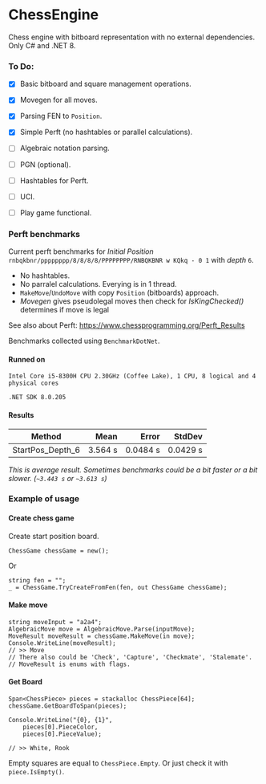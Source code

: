 # ChessEngine

Chess engine with bitboard representation with no external dependencies. Only C# and .NET 8.

### To Do:
- [X] Basic bitboard and square management operations.
- [X] Movegen for all moves.
- [X] Parsing FEN to `Position`.
- [X] Simple Perft (no hashtables or parallel calculations).
- [ ] Algebraic notation parsing.
- [ ] PGN (optional).
- [ ] Hashtables for Perft.
- [ ] UCI.
- [ ] Play game functional.


### Perft benchmarks
Current perft benchmarks for _Initial Position_ `rnbqkbnr/pppppppp/8/8/8/8/PPPPPPPP/RNBQKBNR w KQkq - 0 1` with _depth_ `6`.

- No hashtables.
- No parralel calculations. Everying is in 1 thread.
- `MakeMove`/`UndoMove` with copy `Position` (bitboards) approach.
- _Movegen_ gives pseudolegal moves then check for _IsKingChecked()_ determines if move is legal

See also about Perft: https://www.chessprogramming.org/Perft_Results

Benchmarks collected using `BenchmarkDotNet`.

#### Runned on
`Intel Core i5-8300H CPU 2.30GHz (Coffee Lake), 1 CPU, 8 logical and 4 physical cores`

`.NET SDK 8.0.205`

#### Results

| Method           | Mean    | Error    | StdDev   |
|----------------- |--------:|---------:|---------:|
| StartPos_Depth_6 | 3.564 s | 0.0484 s | 0.0429 s |

_This is average result._
_Sometimes benchmarks could be a bit faster or a bit slower._
_(`~3.443 s` or `~3.613 s`)_

### Example of usage

#### Create chess game

Create start position board.

`ChessGame chessGame = new();`

Or 

```
string fen = "";
_ = ChessGame.TryCreateFromFen(fen, out ChessGame chessGame);
```

#### Make move

```
string moveInput = "a2a4";
AlgebraicMove move = AlgebraicMove.Parse(inputMove);
MoveResult moveResult = chessGame.MakeMove(in move);
Console.WriteLine(moveResult);
// >> Move
// There also could be 'Check', 'Capture', 'Checkmate', 'Stalemate'.
// MoveResult is enums with flags.
```

#### Get Board

```
Span<ChessPiece> pieces = stackalloc ChessPiece[64];
chessGame.GetBoardToSpan(pieces);

Console.WriteLine("{0}, {1}", 
	pieces[0].PieceColor, 
	pieces[0].PieceValue);

// >> White, Rook
```

Empty squares are equal to `ChessPiece.Empty`.
Or just check it with `piece.IsEmpty()`.
